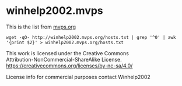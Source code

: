 # winhelp2002.mvps

This is the list from [mvps.org](http://winhelp2002.mvps.org/hosts.htm)

```
wget -qO- http://winhelp2002.mvps.org/hosts.txt | grep '^0' | awk '{print $2}' > winhelp2002.mvps.org/hosts.txt
```

This work is licensed under the Creative Commons  
Attribution-NonCommercial-ShareAlike License.  
https://creativecommons.org/licenses/by-nc-sa/4.0/  

License info for commercial purposes contact Winhelp2002